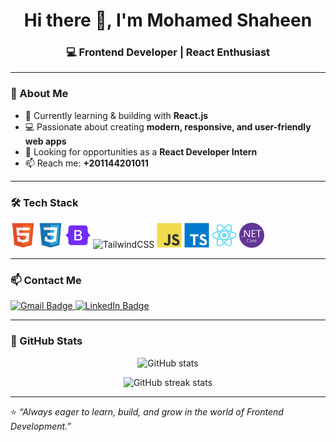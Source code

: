 <h1 align="center">Hi there 👋, I'm Mohamed Shaheen</h1>
<h3 align="center">💻 Frontend Developer | React Enthusiast</h3>

---

### 🚀 About Me
- 🌱 Currently learning & building with **React.js**  
- 💻 Passionate about creating **modern, responsive, and user-friendly web apps**  
- 🎯 Looking for opportunities as a **React Developer Intern**  
- 📫 Reach me: **+201144201011**  

---

### 🛠️ Tech Stack
<p align="left">
  <img src="https://raw.githubusercontent.com/devicons/devicon/master/icons/html5/html5-original.svg" alt="HTML5" width="40" height="40"/>
  <img src="https://raw.githubusercontent.com/devicons/devicon/master/icons/css3/css3-original.svg" alt="CSS3" width="40" height="40"/>
  <img src="https://raw.githubusercontent.com/devicons/devicon/master/icons/bootstrap/bootstrap-plain.svg" alt="Bootstrap" width="40" height="40"/>
  <img src="https://www.vectorlogo.zone/logos/tailwindcss/tailwindcss-icon.svg" alt="TailwindCSS" width="40" height="40"/>
  <img src="https://raw.githubusercontent.com/devicons/devicon/master/icons/javascript/javascript-original.svg" alt="JavaScript" width="40" height="40"/>
  <img src="https://raw.githubusercontent.com/devicons/devicon/master/icons/typescript/typescript-original.svg" alt="TypeScript" width="40" height="40"/>
  <img src="https://raw.githubusercontent.com/devicons/devicon/master/icons/react/react-original.svg" alt="React" width="40" height="40"/>

  <img src="https://raw.githubusercontent.com/devicons/devicon/master/icons/dotnetcore/dotnetcore-original.svg" alt="Blazor/.NET" width="40" height="40"/>
</p>

---

### 📫 Contact Me
<p align="left">
  <a href="mailto:mohamedshaheen1898@gmail.com" target="_blank">
    <img src="https://img.shields.io/badge/Gmail-D14836?style=for-the-badge&logo=gmail&logoColor=white" alt="Gmail Badge" />
  </a>
  <a href="https://www.linkedin.com/in/mohamed-shaheen-208718234/" target="_blank">
    <img src="https://img.shields.io/badge/LinkedIn-0A66C2?style=for-the-badge&logo=linkedin&logoColor=white" alt="LinkedIn Badge" />
  </a>
</p>

---

### 🌟 GitHub Stats
<p align="center">
  <img src="https://github-readme-stats.vercel.app/api?username=mohamedshaheen26&show_icons=true&theme=tokyonight" alt="GitHub stats" />
</p>

<p align="center">
  <img src="https://github-readme-streak-stats.herokuapp.com/?user=mohamedshaheen26&theme=tokyonight" alt="GitHub streak stats" />
</p>

---

⭐️ *“Always eager to learn, build, and grow in the world of Frontend Development.”*
